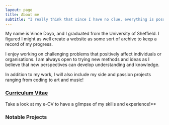 ```yaml
---
layout: page
title: About me
subtitle: "I really think that since I have no clue, everything is possible" 
---
```


My name is Vince Doyo, and I graduated from the University of Sheffield. I figured I might as well create a website as some sort of archive to keep a record of my progress. 

I enjoy working on challenging problems that positively affect individuals or organisations. I am always open to trying new methods and ideas as I believe that new perspectives can develop understanding and knowledge.

In addition to my work, I will also include my side and passion projects ranging from coding to art and music!



### [Curriculum Vitae](https://vincedoyo.xyz/cv)
Take a look at my e-CV to have a glimpse of my skills and experience!**



### Notable Projects

